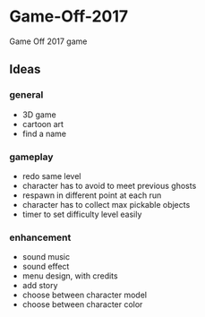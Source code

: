 # Game-Off-2017

Game Off 2017 game


## Ideas

### general

- 3D game
- cartoon art
- find a name

### gameplay

- redo same level
- character has to avoid to meet previous ghosts
- respawn in different point at each run
- character has to collect max pickable objects
- timer to set difficulty level easily

### enhancement

- sound music
- sound effect
- menu design, with credits
- add story
- choose between character model
- choose between character color
